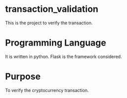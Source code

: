 # transaction_validation
This is the project to verify the transaction.

# Programming Language
It is written in python. Flask is the framework considered.

# Purpose
To verify the cryptocurrency transaction.
